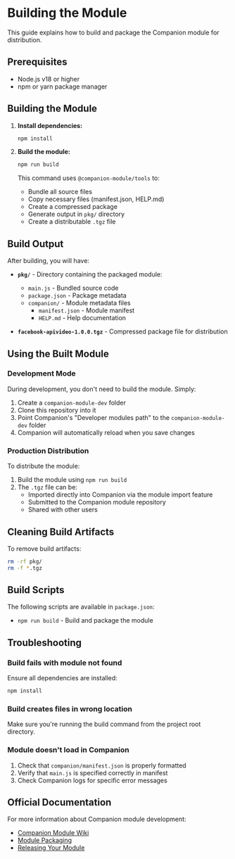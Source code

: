 # Building the Module

This guide explains how to build and package the Companion module for distribution.

## Prerequisites

- Node.js v18 or higher
- npm or yarn package manager

## Building the Module

1. **Install dependencies:**
   ```bash
   npm install
   ```

2. **Build the module:**
   ```bash
   npm run build
   ```

   This command uses `@companion-module/tools` to:
   - Bundle all source files
   - Copy necessary files (manifest.json, HELP.md)
   - Create a compressed package
   - Generate output in `pkg/` directory
   - Create a distributable `.tgz` file

## Build Output

After building, you will have:

- **`pkg/`** - Directory containing the packaged module:
  - `main.js` - Bundled source code
  - `package.json` - Package metadata
  - `companion/` - Module metadata files
    - `manifest.json` - Module manifest
    - `HELP.md` - Help documentation

- **`facebook-apivideo-1.0.0.tgz`** - Compressed package file for distribution

## Using the Built Module

### Development Mode

During development, you don't need to build the module. Simply:

1. Create a `companion-module-dev` folder
2. Clone this repository into it
3. Point Companion's "Developer modules path" to the `companion-module-dev` folder
4. Companion will automatically reload when you save changes

### Production Distribution

To distribute the module:

1. Build the module using `npm run build`
2. The `.tgz` file can be:
   - Imported directly into Companion via the module import feature
   - Submitted to the Companion module repository
   - Shared with other users

## Cleaning Build Artifacts

To remove build artifacts:

```bash
rm -rf pkg/
rm -f *.tgz
```

## Build Scripts

The following scripts are available in `package.json`:

- `npm run build` - Build and package the module

## Troubleshooting

### Build fails with module not found

Ensure all dependencies are installed:
```bash
npm install
```

### Build creates files in wrong location

Make sure you're running the build command from the project root directory.

### Module doesn't load in Companion

1. Check that `companion/manifest.json` is properly formatted
2. Verify that `main.js` is specified correctly in manifest
3. Check Companion logs for specific error messages

## Official Documentation

For more information about Companion module development:
- [Companion Module Wiki](https://github.com/bitfocus/companion-module-base/wiki)
- [Module Packaging](https://github.com/bitfocus/companion-module-base/wiki/Module-packaging)
- [Releasing Your Module](https://github.com/bitfocus/companion-module-base/wiki/Releasing-your-module)

